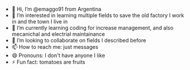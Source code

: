 - 👋 Hi, I’m @emaggo91 from Argentina
- 👀 I’m interested in learning multiple fields to save the old factory I work in and the town I live in
- 🌱 I’m currently learning coding for increase management, and also mecanichal and electrial maintainance
- 💞️ I’m looking to collaborate on fields I described before
- 📫 How to reach me: just messages
- 😄 Pronouns: I don't have anyone I like
- ⚡ Fun fact: tomatoes are fruits

<!---
emaggo91/emaggo91 is a ✨ special ✨ repository because its `README.md` (this file) appears on your GitHub profile.
You can click the Preview link to take a look at your changes.
--->

